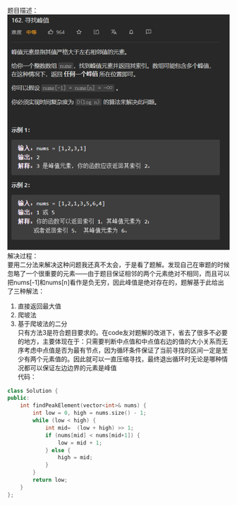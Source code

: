 题目描述：  
![image](/basical/array/image/image45.png)  
解决过程：  
要用二分法来解决这种问题我还真不太会，于是看了题解。发现自己在审题的时候忽略了一个很重要的元素——由于题目保证相邻的两个元素绝对不相同，而且可以把nums[-1]和nums[n]看作是负无穷，因此峰值是绝对存在的，题解基于此给出了三种解法：  
1. 直接返回最大值
2. 爬坡法
3. 基于爬坡法的二分  
只有方法3是符合题目要求的。在code友对题解的改进下，省去了很多不必要的地方，主要体现在于：只需要判断中点值和中点值右边的值的大小关系而无序考虑中点值是否为最有节点，因为循环条件保证了当前寻找的区间一定是至少有两个元素值的。因此就可以一直压缩寻找，最终退出循环时无论是哪种情况都可以保证左边边界的元素是峰值  
代码：  
```cpp
class Solution {
public:
    int findPeakElement(vector<int>& nums) {
        int low = 0, high = nums.size() - 1;
        while (low < high) {
            int mid=  (low + high) >> 1;
            if (nums[mid] < nums[mid+1]) {
                low = mid + 1;
            } else {
                high = mid;
            }
        }
        return low;
    }
};
```